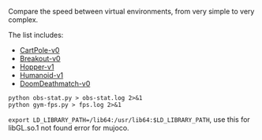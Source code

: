 Compare the speed between virtual environments, from very simple to very complex.

The list includes:

- [CartPole-v0](https://gym.openai.com/envs#classic_control)
- [Breakout-v0](https://gym.openai.com/envs#atari)
- [Hopper-v1](https://gym.openai.com/envs#mujoco)
- [Humanoid-v1](https://gym.openai.com/envs#mujoco)
- [DoomDeathmatch-v0](https://gym.openai.com/envs#doom)


`python obs-stat.py > obs-stat.log 2>&1`   
`python gym-fps.py > fps.log 2>&1`


`export LD_LIBRARY_PATH=/lib64:/usr/lib64:$LD_LIBRARY_PATH`, use this for libGL.so.1 not found error for mujoco.
